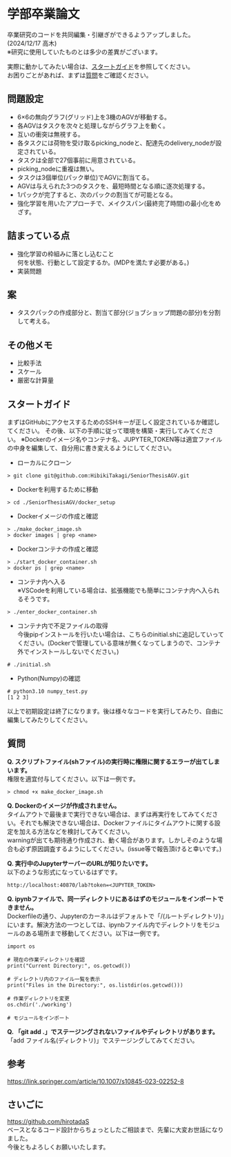 # 学部卒業論文
卒業研究のコードを共同編集・引継ぎができるようアップしました。 (2024/12/17 高木)  
※研究に使用していたものとは多少の差異がございます。  

実際に動かしてみたい場合は、[スタートガイド](#スタートガイド)を参照してください。  
お困りごとがあれば、まずは[質問](#質問)をご確認ください。

## 問題設定
- 6×6の無向グラフ(グリッド)上を3機のAGVが移動する。
- 各AGVはタスクを次々と処理しながらグラフ上を動く。
- 互いの衝突は無視する。
- 各タスクには荷物を受け取るpicking_nodeと、配達先のdelivery_nodeが設定されている。
- タスクは全部で27個事前に用意されている。
- picking_nodeに重複は無い。
- タスクは3個単位(パック単位)でAGVに割当てる。
- AGVは与えられた3つのタスクを、最短時間となる順に逐次処理する。
- 1パックが完了すると、次のパックの割当てが可能となる。
- 強化学習を用いたアプローチで、メイクスパン(最終完了時間)の最小化をめざす。

## 詰まっている点
- 強化学習の枠組みに落とし込むこと  
何を状態、行動として設定するか。(MDPを満たす必要がある。)
- 実装問題

## 案
- タスクパックの作成部分と、割当て部分(ジョブショップ問題の部分)を分割して考える。

## その他メモ
- 比較手法
- スケール
- 厳密な計算量

## スタートガイド
まずはGitHubにアクセスするためのSSHキーが正しく設定されているか確認してください。
その後、以下の手順に従って環境を構築・実行してみてください。
※Dockerのイメージ名やコンテナ名、JUPYTER_TOKEN等は適宜ファイルの中身を編集して、自分用に書き変えるようにしてください。

- ローカルにクローン
```
> git clone git@github.com:HibikiTakagi/SeniorThesisAGV.git
```
- Dockerを利用するために移動
```
> cd ./SeniorThesisAGV/docker_setup
```
- Dockerイメージの作成と確認  
```
> ./make_docker_image.sh
> docker images | grep <name>
```
- Dockerコンテナの作成と確認  
```
> ./start_docker_container.sh
> docker ps | grep <name>
```
- コンテナ内へ入る  
※VSCodeを利用している場合は、拡張機能でも簡単にコンテナ内へ入られるそうです。
```
> ./enter_docker_container.sh
```
- コンテナ内で不足ファイルの取得  
今後pipインストールを行いたい場合は、こちらのinitial.shに追記していってください。(Dockerで管理している意味が無くなってしまうので、コンテナ外でインストールしないでください。)
```
# ./initial.sh
```
- Python(Numpy)の確認
```
# python3.10 numpy_test.py
[1 2 3]
```

以上で初期設定は終了になります。後は様々なコードを実行してみたり、自由に編集してみたりしてください。  

## 質問
**Q. スクリプトファイル(shファイル)の実行時に権限に関するエラーが出てしまいます。**  
権限を適宜付与してください。以下は一例です。
```
> chmod +x make_docker_image.sh
```
  
**Q. Dockerのイメージが作成されません。**  
タイムアウトで最後まで実行できない場合は、まずは再実行をしてみてください。それでも解決できない場合は、Dockerファイルにタイムアウトに関する設定を加える方法などを検討してみてください。  
warningが出ても期待通り作成され、動く場合があります。しかしそのような場合も必ず原因調査するようにしてください。(issue等で報告頂けると幸いです。)
  
**Q. 実行中のJupyterサーバーのURLが知りたいです。**  
以下のような形式になっているはずです。
```
http://localhost:40870/lab?token=<JUPYTER_TOKEN>
```
  
**Q. ipynbファイルで、同一ディレクトリにあるはずのモジュールをインポートできません。**  
Dockerfileの通り、Jupyterのカーネルはデフォルトで「/(ルートディレクトリ)」にいます。解決方法の一つとしては、ipynbファイル内でディレクトリをモジュールのある場所まで移動してください。以下は一例です。
```
import os

# 現在の作業ディレクトリを確認
print("Current Directory:", os.getcwd())

# ディレクトリ内のファイル一覧を表示
print("Files in the Directory:", os.listdir(os.getcwd()))

# 作業ディレクトリを変更
os.chdir('./working')

# モジュールをインポート
```
  
**Q. 「git add .」でステージングされないファイルやディレクトリがあります。**  
「add ファイル名(ディレクトリ)」でステージングしてみてください。

## 参考
https://link.springer.com/article/10.1007/s10845-023-02252-8

## さいごに
https://github.com/hirotadaS  
ベースとなるコード設計からちょっとしたご相談まで、先輩に大変お世話になりました。  
今後ともよろしくお願いいたします。